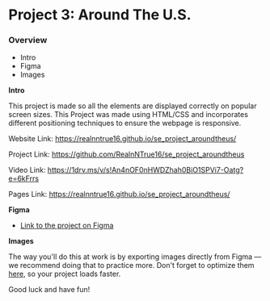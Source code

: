 # Project 3: Around The U.S.

### Overview

- Intro
- Figma
- Images

**Intro**

This project is made so all the elements are displayed correctly on popular screen sizes.
This Project was made using HTML/CSS and incorporates different positioning techniques to ensure the webpage is responsive.

Website Link: 
https://realnntrue16.github.io/se_project_aroundtheus/

Project Link:
https://github.com/RealnNTrue16/se_project_aroundtheus

Video Link:
https://1drv.ms/v/s!An4nOF0nHWDZhah0BiO1SPVi7-Oatg?e=6kFrrs

Pages Link:
https://realnntrue16.github.io/se_project_aroundtheus/

**Figma**

- [Link to the project on Figma](https://www.figma.com/file/ii4xxsJ0ghevUOcssTlHZv/Sprint-3%3A-Around-the-US?node-id=0%3A1)

**Images**

The way you'll do this at work is by exporting images directly from Figma — we recommend doing that to practice more. Don't forget to optimize them [here](https://tinypng.com/), so your project loads faster.

Good luck and have fun!
